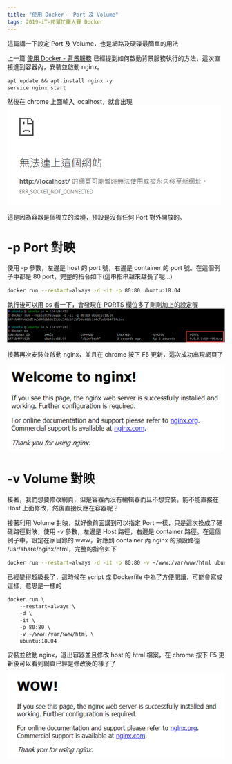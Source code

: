 ```yaml
---
title: "使用 Docker - Port 及 Volume"
tags: 2019-iT-邦幫忙鐵人賽 Docker
---
```


這篇講一下設定 Port 及 Volume，也是網路及硬碟最簡單的用法

上一篇 [使用 Docker - 背景服務](https://twblog.hongjianching.com/2018/10/04/run-docker-service/) 已經提到如何啟動背景服務執行的方法，這次直接進到容器內，安裝並啟動 nginx。

```
apt update && apt install nginx -y
service nginx start
```

然後在 chrome 上面輸入 localhost，就會出現
![](/assets/images/2018-10-05-run-docker-port-volume/2018-10-05_22-33-14.png)

這是因為容器是個獨立的環境，預設是沒有任何 Port 對外開放的。

# -p Port 對映

使用 -p 參數，左邊是 host 的 port 號，右邊是 container 的 port 號。在這個例子中都是 80 port，完整的指令如下(這串指串越來越長了呢…)

```bash
docker run --restart=always -d -it -p 80:80 ubuntu:18.04
```

執行後可以用 ps 看一下，會發現在 PORTS 欄位多了剛剛加上的設定喔
![](/assets/images/2018-10-05-run-docker-port-volume/2018-10-05_22-27-42.png)

接著再次安裝並啟動 nginx，並且在 chrome 按下 F5 更新，這次成功出現網頁了

![](/assets/images/2018-10-05-run-docker-port-volume/2018-10-05_22-32-34.png)

# -v Volume 對映

接著，我們想要修改網頁，但是容器內沒有編輯器而且不想安裝，能不能直接在 Host 上面修改，然後直接反應在容器呢？

接著利用 Volume 對映，就好像前面講到可以指定 Port 一樣，只是這次換成了硬碟路徑對映，使用 -v 參數，左邊是 Host 路徑，右邊是 container 路徑。在這個例子中，設定在家目錄的 www，對應到 container 內 nginx 的預設路徑 /usr/share/nginx/html，完整的指令如下

```bash
docker run --restart=always -d -it -p 80:80 -v ~/www:/var/www/html ubuntu:18.04
```

已經變得超級長了，這時候在 script 或 Dockerfile 中為了方便閱讀，可能會寫成這樣，意思是一樣的

```
docker run \
    --restart=always \
    -d \
    -it \
    -p 80:80 \
    -v ~/www:/var/www/html \
    ubuntu:18.04
```

安裝並啟動 nginx，退出容器並且修改 host 的 html 檔案，在 chrome 按下 F5 更新後可以看到網頁已經是修改後的樣子了

![](/assets/images/2018-10-05-run-docker-port-volume/2018-10-05_23-35-16.png)
